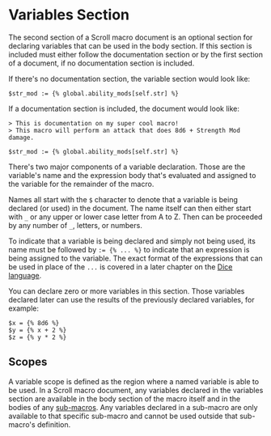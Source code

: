# Variables Section

The second section of a Scroll macro document is an optional section for declaring variables that can be used in the body section.
If this section is included must either follow the documentation section or by the first section of a document, if no documentation section is included.

If there's no documentation section, the variable section would look like:

```
$str_mod := {% global.ability_mods[self.str] %}
```

If a documentation section is included, the document would look like:

```
> This is documentation on my super cool macro!
> This macro will perform an attack that does 8d6 + Strength Mod damage.

$str_mod := {% global.ability_mods[self.str] %}
```

There's two major components of a variable declaration.  Those are the variable's name and the expression body that's evaluated and assigned to the variable for the remainder of the macro.

Names all start with the `$` character to denote that a variable is being declared (or used) in the document.  The name itself can then either start with `_` or any upper or lower case letter from A to Z.  Then can be proceeded by any number of `_`, letters, or numbers.

To indicate that a variable is being declared and simply not being used, its name must be followed by `:= {% ... %}` to indicate that an expression is being assigned to the variable.  The exact format of the expressions that can be used in place of the `...` is covered in a later chapter on the [Dice language](../dice/index.md).

You can declare zero or more variables in this section.  Those variables declared later can use the results of the previously declared variables, for example:

```
$x = {% 8d6 %}
$y = {% x + 2 %}
$z = {% y * 2 %}
```

## Scopes

A variable scope is defined as the region where a named variable is able to be used.  In a Scroll macro document, any variables declared in the variables section are available in the body section of the macro itself and in the bodies of any [sub-macros](./sub-macros.md).  Any variables declared in a sub-macro are only available to that specific sub-macro and cannot be used outside that sub-macro's definition.